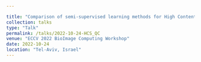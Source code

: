 ```yaml
---

title: "Comparison of semi-supervised learning methods for High Content Screening quality control"
collection: talks
type: "Talk"
permalink: /talks/2022-10-24-HCS_QC
venue: "ECCV 2022 BioImage Computing Workshop"
date: 2022-10-24
location: "Tel-Aviv, Israel"
---
```



